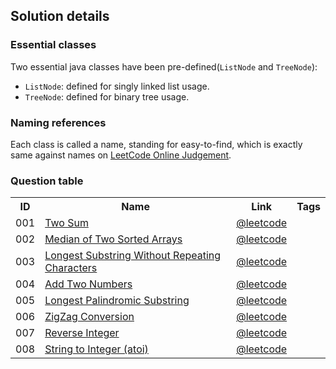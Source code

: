 Solution details
------------------
### Essential classes
Two essential java classes have been pre-defined(`ListNode` and `TreeNode`):

* `ListNode`: defined for singly linked list usage.
* `TreeNode`: defined for binary tree usage.

### Naming references
Each class is called a name, standing for easy-to-find, which is exactly same against names on [LeetCode Online Judgement][onlineJudgement].

### Question table

<table>
  <tr>
    <th>ID</th><th>Name</th><th>Link</th><th>Tags</th>
  </tr>
  <tr>
    <td>001</td><td><a href="/src/twoSum.java">Two Sum</a></td><td><a href="http://leetcode.com/onlinejudge#question_1">@leetcode</a></td><td></td>
  </tr>
  <tr>
    <td>002</td><td><a href="/src/findMedianSortedArrays.java">Median of Two Sorted Arrays</a></td><td><a href="http://leetcode.com/onlinejudge#question_4">@leetcode</a></td><td></td>
  </tr>
  <tr>
    <td>003</td><td><a href="/src/lengthOfLongestSubstring.java">Longest Substring Without Repeating Characters</a></td><td><a href="http://leetcode.com/onlinejudge#question_3">@leetcode</a></td><td></td>
  </tr>
  <tr>
    <td>004</td><td><a href="/src/addTwoNumbers.java">Add Two Numbers</a></td><td><a href="http://leetcode.com/onlinejudge#question_2">@leetcode</a></td><td></td>
  </tr>
  <tr>
    <td>005</td><td><a href="/src/longestPalindrome.java">Longest Palindromic Substring</a></td><td><a href="http://leetcode.com/onlinejudge#question_5">@leetcode</a></td><td></td>
  </tr>
  <tr>
    <td>006</td><td><a href="/src/convert.java">ZigZag Conversion</a></td><td><a href="http://leetcode.com/onlinejudge#question_6">@leetcode</a></td><td></td>
  </tr>
  <tr>
    <td>007</td><td><a href="/src/reverse.java">Reverse Integer</a></td><td><a href="http://leetcode.com/onlinejudge#question_7">@leetcode</a></td><td></td>
  </tr>
  <tr>
    <td>008</td><td><a href="/src/atoi.java">String to Integer (atoi)</a></td><td><a href="http://leetcode.com/onlinejudge#question_8">@leetcode</a></td><td></td>
  </tr>
</table>

[onlineJudgement]: http://leetcode.com/onlinejudge

